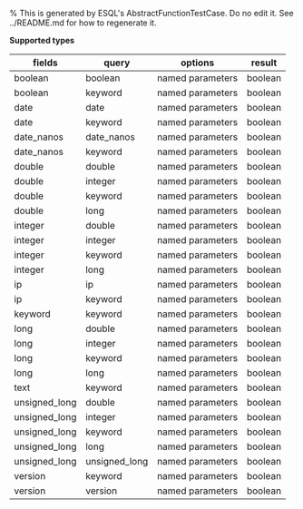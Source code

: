 % This is generated by ESQL's AbstractFunctionTestCase. Do no edit it. See ../README.md for how to regenerate it.

**Supported types**

| fields | query | options | result |
| --- | --- | --- | --- |
| boolean | boolean | named parameters | boolean |
| boolean | keyword | named parameters | boolean |
| date | date | named parameters | boolean |
| date | keyword | named parameters | boolean |
| date_nanos | date_nanos | named parameters | boolean |
| date_nanos | keyword | named parameters | boolean |
| double | double | named parameters | boolean |
| double | integer | named parameters | boolean |
| double | keyword | named parameters | boolean |
| double | long | named parameters | boolean |
| integer | double | named parameters | boolean |
| integer | integer | named parameters | boolean |
| integer | keyword | named parameters | boolean |
| integer | long | named parameters | boolean |
| ip | ip | named parameters | boolean |
| ip | keyword | named parameters | boolean |
| keyword | keyword | named parameters | boolean |
| long | double | named parameters | boolean |
| long | integer | named parameters | boolean |
| long | keyword | named parameters | boolean |
| long | long | named parameters | boolean |
| text | keyword | named parameters | boolean |
| unsigned_long | double | named parameters | boolean |
| unsigned_long | integer | named parameters | boolean |
| unsigned_long | keyword | named parameters | boolean |
| unsigned_long | long | named parameters | boolean |
| unsigned_long | unsigned_long | named parameters | boolean |
| version | keyword | named parameters | boolean |
| version | version | named parameters | boolean |

